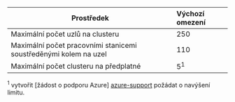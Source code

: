 | Prostředek | Výchozí omezení |
| --- | :--- |
| Maximální počet uzlů na clusteru | 250 |
| Maximální počet pracovními stanicemi soustředěnými kolem na uzel | 110 |
| Maximální počet clusteru na předplatné | 5<sup>1</sup> |

<sup>1</sup> vytvořit [žádost o podporu Azure] [ azure-support] požádat o navýšení limitu.<br />

<!-- LINKS - External -->
[azure-support]: https://ms.portal.azure.com/#blade/Microsoft_Azure_Support/HelpAndSupportBlade/newsupportrequest
